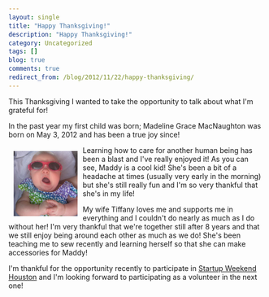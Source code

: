 ```yaml
---
layout: single
title: "Happy Thanksgiving!"
description: "Happy Thanksgiving!"
category: Uncategorized
tags: []
blog: true
comments: true
redirect_from: /blog/2012/11/22/happy-thanksgiving/
---
```


This Thanksgiving I wanted to take the opportunity to talk about what I'm grateful for!

In the past year my first child was born; Madeline Grace MacNaughton was born on May 3, 2012 and has been a true joy since!

<img src="/assets/images/Madeline_glasses.jpg" width="25%" height="25%" style="float: left; margin: 10px;"/>

Learning how to care for another human being has been a blast and I've really enjoyed it!  As you can see, Maddy is a cool kid!  She's been a bit of a headache at times (usually very early in the morning) but she's still really fun and I'm so very thankful that she's in my life!

My wife Tiffany loves me and supports me in everything and I couldn't do nearly as much as I do without her!  I'm very thankful that we're together still after 8 years and that we still enjoy being around each other as much as we do!  She's been teaching me to sew recently and  learning herself so that she can make accessories for Maddy!

I'm thankful for the opportunity recently to participate in [Startup Weekend Houston](http://houston.startupweekend.org) and I'm looking forward to participating as a volunteer in the next one!
